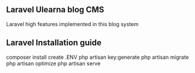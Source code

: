 ## Laravel Ulearna blog CMS

 Laravel high features implemented in this blog system

## Laravel Installation guide

composer install
create .ENV
php artisan key:generate
php artisan migrate
php artisan optimize
php artisan serve
